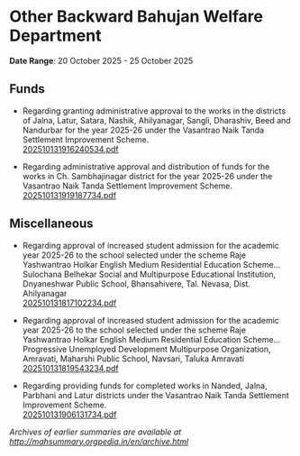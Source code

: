 # Other Backward Bahujan Welfare Department

**Date Range**: 20 October 2025 - 25 October 2025


## Funds
- Regarding granting administrative approval to the works in the districts of Jalna, Latur, Satara, Nashik, Ahilyanagar, Sangli, Dharashiv, Beed and Nandurbar for the year 2025-26 under the Vasantrao Naik Tanda Settlement Improvement Scheme.\
  [202510131916240534.pdf](https://gr.maharashtra.gov.in/Site/Upload/Government%20Resolutions/English/202510131916240534.pdf)

- Regarding administrative approval and distribution of funds for the works in Ch. Sambhajinagar district for the year 2025-26 under the Vasantrao Naik Tanda Settlement Improvement Scheme.\
  [202510131919187734.pdf](https://gr.maharashtra.gov.in/Site/Upload/Government%20Resolutions/English/202510131919187734....pdf)

## Miscellaneous
- Regarding approval of increased student admission for the academic year 2025-26 to the school selected under the scheme Raje Yashwantrao Holkar English Medium Residential Education Scheme... Sulochana Belhekar Social and Multipurpose Educational Institution, Dnyaneshwar Public School, Bhansahivere, Tal. Nevasa, Dist. Ahilyanagar\
  [202510131817102234.pdf](https://gr.maharashtra.gov.in/Site/Upload/Government%20Resolutions/English/202510131817102234.pdf)

- Regarding approval of increased student admission for the academic year 2025-26 to the school selected under the scheme Raje Yashwantrao Holkar English Medium Residential Education Scheme... Progressive Unemployed Development Multipurpose Organization, Amravati, Maharshi Public School, Navsari, Taluka Amravati\
  [202510131819543234.pdf](https://gr.maharashtra.gov.in/Site/Upload/Government%20Resolutions/English/202510131819543234.pdf)

- Regarding providing funds for completed works in Nanded, Jalna, Parbhani and Latur districts under the Vasantrao Naik Tanda Settlement Improvement Scheme.\
  [202510131906131734.pdf](https://gr.maharashtra.gov.in/Site/Upload/Government%20Resolutions/English/202510131906131734.pdf)


*Archives of earlier summaries are available at http://mahsummary.orgpedia.in/en/archive.html*